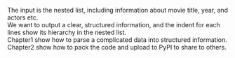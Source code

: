 The input is the nested list, including information about movie title, year, and actors etc.  
We want to output a clear, structured information, and the indent for each lines show its hierarchy in the nested list.  
Chapter1 show how to parse a complicated data into structured information.  
Chapter2 show how to pack the code and upload to PyPI to share to others.  

